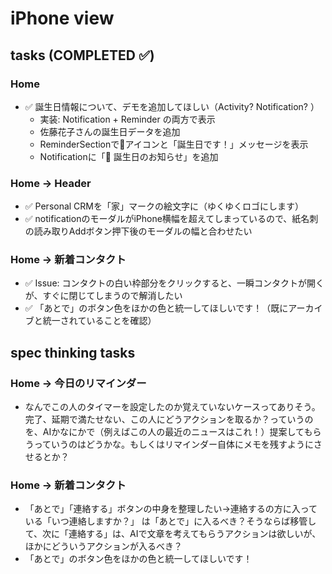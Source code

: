# iPhone view

## tasks (COMPLETED ✅)

 ### Home
 - ✅ 誕生日情報について、デモを追加してほしい（Activity? Notification? ）
   - 実装: Notification + Reminder の両方で表示
   - 佐藤花子さんの誕生日データを追加
   - ReminderSectionで🎂アイコンと「誕生日です！」メッセージを表示
   - Notificationに「🎂 誕生日のお知らせ」を追加

### Home -> Header
- ✅ Personal CRMを「家」マークの絵文字に（ゆくゆくロゴにします）
- ✅ notificationのモーダルがiPhone横幅を超えてしまっているので、紙名刺の読み取りAddボタン押下後のモーダルの幅と合わせたい

### Home -> 新着コンタクト
- ✅ Issue: コンタクトの白い枠部分をクリックすると、一瞬コンタクトが開くが、すぐに閉じてしまうので解消したい
- ✅ 「あとで」のボタン色をほかの色と統一してほしいです！（既にアーカイブと統一されていることを確認）

## spec thinking tasks

### Home -> 今日のリマインダー
- なんでこの人のタイマーを設定したのか覚えていないケースってありそう。完了、延期で満たせない、この人にどうアクションを取るか？っていうのを、AIかなにかで（例えばこの人の最近のニュースはこれ！）提案してもらうっていうのはどうかな。もしくはリマインダー自体にメモを残すようにさせるとか？

### Home -> 新着コンタクト
- 「あとで」「連絡する」ボタンの中身を整理したい→連絡するの方に入っている「いつ連絡しますか？」 は「あとで」に入るべき？そうならば移管して、次に「連絡する」は、AIで文章を考えてもらうアクションは欲しいが、ほかにどういうアクションが入るべき？
-  「あとで」のボタン色をほかの色と統一してほしいです！
